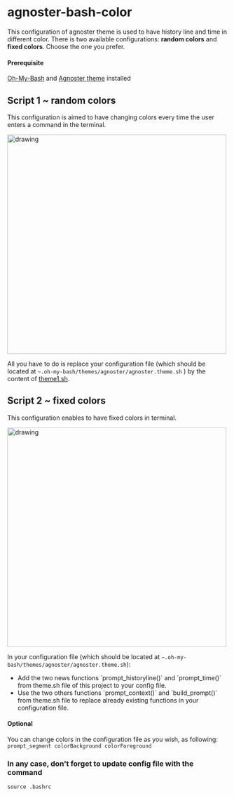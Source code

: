 # agnoster-bash-color
This configuration of agnoster theme is used to have history line and time in different color. There is two available configurations: **random colors** and **fixed colors**. Choose the one you prefer.

#### Prerequisite

[Oh-My-Bash](https://ohmybash.nntoan.com/) and [Agnoster theme](https://github.com/ohmybash/oh-my-bash/wiki/Themes) installed


## Script 1 ~ random colors

This configuration is aimed to have changing colors every time the user enters a command in the terminal.

<img src="https://github.com/manialinux/agnoster-bash-color/blob/main/agnoster-bash-random-color.png" alt="drawing" width="500"/>

All you have to do is replace your configuration file (which should be located at `~.oh-my-bash/themes/agnoster/agnoster.theme.sh` ) by the content of [theme1.sh](https://github.com/manialinux/agnoster-bash-color/blob/main/theme-random-color.sh).


## Script 2 ~ fixed colors 

This configuration enables to have fixed colors in terminal.

<img src="https://github.com/manialinux/agnoster-bash-color/blob/main/agnoster-bash-fixed-color.png" alt="drawing" width="500"/>

In your configuration file (which should be located at `~.oh-my-bash/themes/agnoster/agnoster.theme.sh`):

<ul>
  <li>Add the two news functions `prompt_historyline()` and `prompt_time()` from theme.sh file of this project to your config file.</li>
  <li>Use the two others functions `prompt_context()` and `build_prompt()` from theme.sh file to replace already existing functions in your configuration file.</li>
</ul>


#### Optional

You can change colors in the configuration file as you wish, as following: `prompt_segment colorBackground colorForeground`

### In any case, don't forget to update config file with the command 
`source .bashrc`
